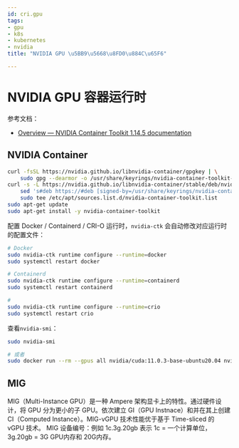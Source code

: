 ```yaml
---
id: cri.gpu
tags:
- gpu
- k8s
- kubernetes
- nvidia
title: "NVIDIA GPU \u5BB9\u5668\u8FD0\u884C\u65F6"

---
```



# NVIDIA GPU 容器运行时
参考文档：

- [Overview — NVIDIA Container Toolkit 1.14.5 documentation](https://docs.nvidia.com/datacenter/cloud-native/container-toolkit/latest/index.html)


## NVIDIA Container
```bash
curl -fsSL https://nvidia.github.io/libnvidia-container/gpgkey | \
    sudo gpg --dearmor -o /usr/share/keyrings/nvidia-container-toolkit-keyring.gpg
curl -s -L https://nvidia.github.io/libnvidia-container/stable/deb/nvidia-container-toolkit.list | \
    sed 's#deb https://#deb [signed-by=/usr/share/keyrings/nvidia-container-toolkit-keyring.gpg] https://#g' | \
    sudo tee /etc/apt/sources.list.d/nvidia-container-toolkit.list
sudo apt-get update
sudo apt-get install -y nvidia-container-toolkit
```
配置 Docker / Containerd / CRI-O 运行时，`nvidia-ctk` 会自动修改对应运行时的配置文件：
```bash
# Docker
sudo nvidia-ctk runtime configure --runtime=docker
sudo systemctl restart docker

# Containerd
sudo nvidia-ctk runtime configure --runtime=containerd
sudo systemctl restart containerd

# 
sudo nvidia-ctk runtime configure --runtime=crio
sudo systemctl restart crio
```
查看`nvidia-smi`：
```bash
sudo nvidia-smi

# 或者
sudo docker run --rm --gpus all nvidia/cuda:11.0.3-base-ubuntu20.04 nvidia-smi
```


## MIG
MIG（Multi-Instance GPU）是一种 Ampere 架构显卡上的特性。通过硬件设计，将 GPU 分为更小的子 GPU。依次建立 GI（GPU Instnace）和并在其上创建 CI（Computed Instance）。MIG-vGPU 技术性能优于基于 Time-sliced 的 vGPU 技术。
MIG 设备编号：例如 1c.3g.20gb 表示 1c = 一个计算单位，3g.20gb = 3G GPU内存和 20G内存。

